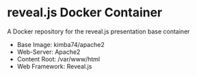 # reveal.js Docker Container
A Docker repository for the reveal.js presentation base container

* Base Image: kimba74/apache2
* Web-Server: Apache2
* Content Root: /var/www/html
* Web Framework: Reveal.js 
